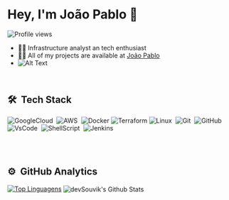 <h1> Hey, I'm João Pablo 👋 </h1> 
<p align="left"> <img src="https://komarev.com/ghpvc/?username=jpablolima&color=yellow" alt="Profile views" /> </p>


- 👨‍💻 Infrastructure analyst an  tech enthusiast 
  <!-- 🔭 I’m currently working at [Delta Point](https://deltapoint.com.br/)  -->
- 👨‍💻 All of my projects are available at [João Pablo](https://github.com/jpablolima)
- ![Alt Text](https://media.giphy.com/media/qgQUggAC3Pfv687qPC/giphy.gif)


<br>

  

## 🛠 &nbsp;Tech Stack

![GoogleCloud](https://img.shields.io/badge/-GoogleCloud-05122A?style=flat&logo=GoogleCloud)&nbsp;
![AWS](https://img.shields.io/badge/Amazon_AWS-05122A?style=flat&logo=amazonaws&logoColor=white)&nbsp;
![Docker](https://img.shields.io/badge/docker-%230db7ed.svg?style&logo=docker&logoColor=white)
![Terraform](https://img.shields.io/badge/terraform-%235835CC.svg?style&logo=terraform&logoColor=white)
![Linux](https://img.shields.io/badge/-Linux-05122A?style=flat&logo=Linux)&nbsp;
![Git](https://img.shields.io/badge/-Git-05122A?style=flat&logo=Git)&nbsp;
![GitHub](https://img.shields.io/badge/-GitHub-05122A?style=flat&logo=GitHub)&nbsp;
![VsCode](https://img.shields.io/badge/-Visual%20studio%20code-05122A?style=flat&logo=visual-studio-code&logoColor=007Acc)&nbsp;
![ShellScript](https://img.shields.io/badge/-ShellScript-05122A?style=flat&logo=ShellScript)&nbsp;
![Jenkins](https://img.shields.io/badge/-Jenkins-05122A?style=flat&logo=Jenkins&logoColor=F5AA45)&nbsp;


<br><br>


## ⚙️ &nbsp;GitHub Analytics

[![Top Linguagens](https://github-readme-stats.vercel.app/api/top-langs/?username=jpablolima&layout=compact)](https://github.com/anuraghazra/github-readme-stats)
<img align="center" src="https://github-readme-stats.vercel.app/api?username=jpablolima&include_all_commits=true&count_private=true&show_icons=true&line_height=20&title_color=7A7ADB&icon_color=2234AE&text_color=D3D3D3&bg_color=0,000000,130F40" alt="devSouvik's Github Stats">
</br>




<!--
**jpablolima/jpablolima** is a ✨ _special_ ✨ repository because its `README.md` (this file) appears on your GitHub profile.

Here are some ideas to get you started:

- 🔭 I’m currently working on ...
- 🌱 I’m currently learning ...
- 👯 I’m looking to collaborate on ...
- 🤔 I’m looking for help with ...
- 💬 Ask me about ...
- 📫 How to reach me: ...
- 😄 Pronouns: ...
- ⚡ Fun fact: ...
-->
